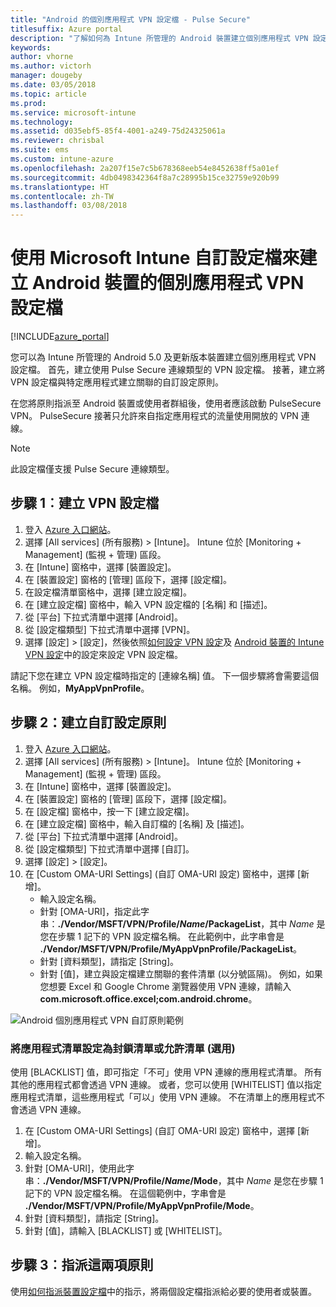 ```yaml
---
title: "Android 的個別應用程式 VPN 設定檔 - Pulse Secure"
titlesuffix: Azure portal
description: "了解如何為 Intune 所管理的 Android 裝置建立個別應用程式 VPN 設定檔。"
keywords: 
author: vhorne
ms.author: victorh
manager: dougeby
ms.date: 03/05/2018
ms.topic: article
ms.prod: 
ms.service: microsoft-intune
ms.technology: 
ms.assetid: d035ebf5-85f4-4001-a249-75d24325061a
ms.reviewer: chrisbal
ms.suite: ems
ms.custom: intune-azure
ms.openlocfilehash: 2a207f15e7c5b678368eeb54e8452638ff5a01ef
ms.sourcegitcommit: 4db0498342364f8a7c28995b15ce32759e920b99
ms.translationtype: HT
ms.contentlocale: zh-TW
ms.lasthandoff: 03/08/2018
---
```

# <a name="use-a-microsoft-intune-custom-profile-to-create-a-per-app-vpn-profile-for-android-devices"></a>使用 Microsoft Intune 自訂設定檔來建立 Android 裝置的個別應用程式 VPN 設定檔

[!INCLUDE[azure_portal](./includes/azure_portal.md)]

您可以為 Intune 所管理的 Android 5.0 及更新版本裝置建立個別應用程式 VPN 設定檔。 首先，建立使用 Pulse Secure 連線類型的 VPN 設定檔。 接著，建立將 VPN 設定檔與特定應用程式建立關聯的自訂設定原則。

在您將原則指派至 Android 裝置或使用者群組後，使用者應該啟動 PulseSecure VPN。 PulseSecure 接著只允許來自指定應用程式的流量使用開放的 VPN 連線。

> [!NOTE]
>
> 此設定檔僅支援 Pulse Secure 連線類型。


## <a name="step-1-create-a-vpn-profile"></a>步驟 1︰建立 VPN 設定檔


1. 登入 [Azure 入口網站](https://portal.azure.com)。
2. 選擇 [All services] (所有服務) > [Intune]。 Intune 位於 [Monitoring + Management] (監視 + 管理) 區段。
3. 在 [Intune] 窗格中，選擇 [裝置設定]。
2. 在 [裝置設定] 窗格的 [管理] 區段下，選擇 [設定檔]。
2. 在設定檔清單窗格中，選擇 [建立設定檔]。
3. 在 [建立設定檔] 窗格中，輸入 VPN 設定檔的 [名稱] 和 [描述]。
4. 從 [平台] 下拉式清單中選擇 [Android]。
5. 從 [設定檔類型] 下拉式清單中選擇 [VPN]。
3. 選擇 [設定]  >  [設定]，然後依照[如何設定 VPN 設定](vpn-settings-configure.md)及 [Android 裝置的 Intune VPN 設定](vpn-settings-android.md)中的設定來設定 VPN 設定檔。

請記下您在建立 VPN 設定檔時指定的 [連線名稱] 值。 下一個步驟將會需要這個名稱。 例如，**MyAppVpnProfile**。

## <a name="step-2-create-a-custom-configuration-policy"></a>步驟 2：建立自訂設定原則

1. 登入 [Azure 入口網站](https://portal.azure.com)。
2. 選擇 [All services] (所有服務) > [Intune]。 Intune 位於 [Monitoring + Management] (監視 + 管理) 區段。
3. 在 [Intune] 窗格中，選擇 [裝置設定]。
2. 在 [裝置設定] 窗格的 [管理] 區段下，選擇 [設定檔]。
3. 在 [設定檔] 窗格中，按一下 [建立設定檔]。
4. 在 [建立設定檔] 窗格中，輸入自訂檔的 [名稱] 及 [描述]。
5. 從 [平台] 下拉式清單中選擇 [Android]。
6. 從 [設定檔類型] 下拉式清單中選擇 [自訂]。
7. 選擇 [設定]  >  [設定]。
3. 在 [Custom OMA-URI Settings] (自訂 OMA-URI 設定) 窗格中，選擇 [新增]。
    - 輸入設定名稱。
    - 針對 [OMA-URI]，指定此字串：**./Vendor/MSFT/VPN/Profile/*Name*/PackageList**，其中 *Name* 是您在步驟 1 記下的 VPN 設定檔名稱。 在此範例中，此字串會是 **./Vendor/MSFT/VPN/Profile/MyAppVpnProfile/PackageList**。
    - 針對 [資料類型]，請指定 [String]。
    - 針對 [值]，建立與設定檔建立關聯的套件清單 (以分號區隔)。 例如，如果您想要 Excel 和 Google Chrome 瀏覽器使用 VPN 連線，請輸入**com.microsoft.office.excel;com.android.chrome**。

![Android 個別應用程式 VPN 自訂原則範例](./media/android_per_app_vpn_oma_uri.png)

### <a name="set-your-app-list-to-blacklist-or-whitelist-optional"></a>將應用程式清單設定為封鎖清單或允許清單 (選用)
  使用 [BLACKLIST] 值，即可指定「不可」使用 VPN 連線的應用程式清單。 所有其他的應用程式都會透過 VPN 連線。
或者，您可以使用 [WHITELIST] 值以指定應用程式清單，這些應用程式「可以」使用 VPN 連線。 不在清單上的應用程式不會透過 VPN 連線。
  1.    在 [Custom OMA-URI Settings] (自訂 OMA-URI 設定) 窗格中，選擇 [新增]。
  2.    輸入設定名稱。
  3.    針對 [OMA-URI]，使用此字串：**./Vendor/MSFT/VPN/Profile/*Name*/Mode**，其中 *Name* 是您在步驟 1 記下的 VPN 設定檔名稱。 在這個範例中，字串會是 **./Vendor/MSFT/VPN/Profile/MyAppVpnProfile/Mode**。
  4.    針對 [資料類型]，請指定 [String]。
  5.    針對 [值]，請輸入 [BLACKLIST] 或 [WHITELIST]。



## <a name="step-3-assign-both-policies"></a>步驟 3︰指派這兩項原則

使用[如何指派裝置設定檔](device-profile-assign.md)中的指示，將兩個設定檔指派給必要的使用者或裝置。
